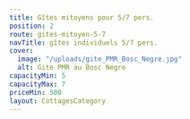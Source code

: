 ```yaml
---
title: Gîtes mitoyens pour 5/7 pers.
position: 2
route: gites-mitoyen-5-7
navTitle: gîtes individuels 5/7 pers.
cover:
  image: "/uploads/gite_PMR_Bosc_Negre.jpg"
  alt: Gite PMR au Bosc Negre
capacityMin: 5
capacityMax: 7
priceMin: 500
layout: CottagesCategory
---
```


